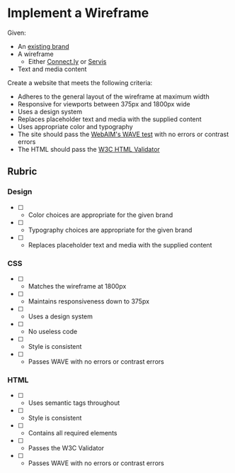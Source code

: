 # Implement a Wireframe

Given:

* An [existing brand](./brands.md)
* A wireframe
  * Either [Connect.ly](./connect.ly) or [Servis](./servis/README.md)
* Text and media content

Create a website that meets the following criteria:

* Adheres to the general layout of the wireframe at maximum width
* Responsive for viewports between 375px and 1800px wide
* Uses a design system
* Replaces placeholder text and media with the supplied content
* Uses appropriate color and typography
* The site should pass the [WebAIM's WAVE test](https://wave.webaim.org/) with no errors or contrast errors
* The HTML should pass the [W3C HTML Validator](https://validator.w3.org/)

## Rubric

### Design

* [ ] - Color choices are appropriate for the given brand
* [ ] - Typography choices are appropriate for the given brand
* [ ] - Replaces placeholder text and media with the supplied content

### CSS

* [ ] - Matches the wireframe at 1800px
* [ ] - Maintains responsiveness down to 375px
* [ ] - Uses a design system
* [ ] - No useless code
* [ ] - Style is consistent
* [ ] - Passes WAVE with no errors or contrast errors

### HTML

* [ ] - Uses semantic tags throughout
* [ ] - Style is consistent
* [ ] - Contains all required elements
* [ ] - Passes the W3C Validator
* [ ] - Passes WAVE with no errors or contrast errors
